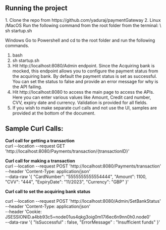 <h2>Running the project</h2>
1. Clone the repo from https://github.com/yaduraj/paymentGateway 
2. Linux /MacOS
   Run the following command from the root folder from the terminal: \
   sh startup.sh

   Windows
   Go to Powershell and cd to the root folder and run the following commands.
   1. bash
   2. sh startup.sh
3. Hit http://localhost:8080/Admin endpoint. Since the Acquiring bank is mocked, this endpoint allows you to configure the payment status from the acquiring bank. By default the payment status is set as successful.
   You can set the status to false and provide an error message for why is the API failing.
4. Hit http://localhost:8080 to access the main page to access the APIs.
   Here you can enter various values like Amount, Credit card number, CVV, expiry date and currency. Validation is provided for all fields.
5. If you wish to make separate curl calls and not use the UI, samples are provided at the bottom of the document.


<h2>Sample Curl Calls: </h2>

**Curl call for getting a transaction** \
curl --location --request GET 'http://localhost:8080/Payments/transaction/{transactionID}'



**Curl call for making a transaction** \
curl --location --request POST 'http://localhost:8080/Payments/transaction' \
--header 'Content-Type: application/json' \
--data-raw '{
    "CardNumber": "5555555555554444",
    "Amount": 1100,
    "CVV": "444",
    "ExpiryDate": "11/2023",
    "Currency": "GBP"
}'

**Curl call to set the acquiring bank status**

curl --location --request POST 'http://localhost:8080/Admin/SetBankStatus' \
--header 'Content-Type: application/json' \
--header 'Cookie: JSESSIONID.a4bb93c5=node01us4qkg3oig0m17i6ec6n9nn0h0.node0' \
--data-raw '{
    "IsSuccessful" : false,
    "ErrorMessage" : "Insufficient funds"
}'


